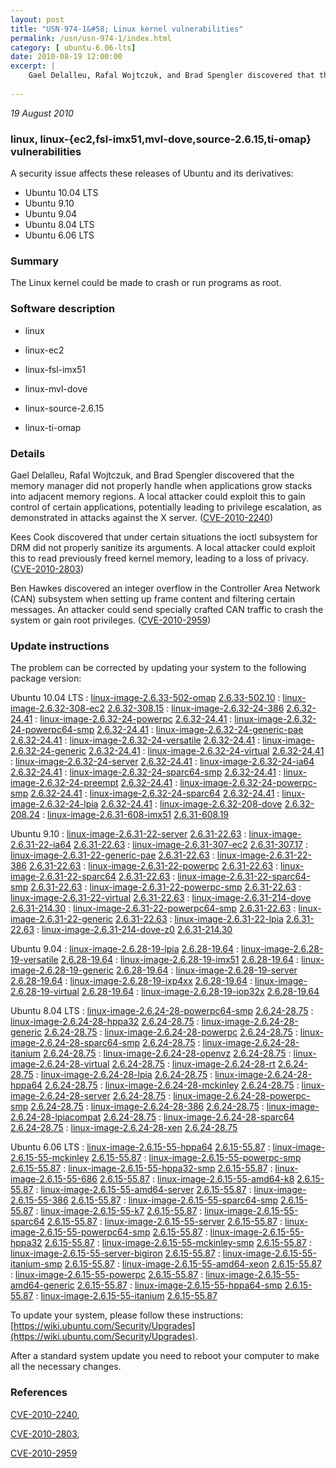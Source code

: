 ```yaml
---
layout: post
title: "USN-974-1&#58; Linux kernel vulnerabilities"
permalink: /usn/usn-974-1/index.html
category: [ ubuntu-6.06-lts]
date: 2010-08-19 12:00:00
excerpt: |
    Gael Delalleu, Rafal Wojtczuk, and Brad Spengler discovered that the memory manager did not properly handle when applications grow stacks into adjacent memory regions. A local attacker could exploit this to gain control of certain applications, potentially leading to privilege escalation, as demonstrated in attacks against the X server. ([CVE-2010-2240](http://people.ubuntu.com/~ubuntu-security/cve/CVE-2010-2240))
    
--- 
```

 
 

*19 August 2010*

### linux, linux-{ec2,fsl-imx51,mvl-dove,source-2.6.15,ti-omap} vulnerabilities

A security issue affects these releases of Ubuntu and its derivatives:

* Ubuntu 10.04 LTS
* Ubuntu 9.10
* Ubuntu 9.04
* Ubuntu 8.04 LTS
* Ubuntu 6.06 LTS

### Summary

The Linux kernel could be made to crash or run programs as root. 

### Software description

* linux 

* linux-ec2 

* linux-fsl-imx51 

* linux-mvl-dove 

* linux-source-2.6.15 

* linux-ti-omap 

### Details

Gael Delalleu, Rafal Wojtczuk, and Brad Spengler discovered that the memory manager did not properly handle when applications grow stacks into adjacent memory regions. A local attacker could exploit this to gain control of certain applications, potentially leading to privilege escalation, as demonstrated in attacks against the X server. ([CVE-2010-2240](http://people.ubuntu.com/~ubuntu-security/cve/CVE-2010-2240))

Kees Cook discovered that under certain situations the ioctl subsystem for DRM did not properly sanitize its arguments. A local attacker could exploit this to read previously freed kernel memory, leading to a loss of privacy. ([CVE-2010-2803](http://people.ubuntu.com/~ubuntu-security/cve/CVE-2010-2803))

Ben Hawkes discovered an integer overflow in the Controller Area Network (CAN) subsystem when setting up frame content and filtering certain messages. An attacker could send specially crafted CAN traffic to crash the system or gain root privileges. ([CVE-2010-2959](http://people.ubuntu.com/~ubuntu-security/cve/CVE-2010-2959)) 

### Update instructions

The problem can be corrected by updating your system to the following package version:

Ubuntu 10.04 LTS
 : [linux-image-2.6.33-502-omap](https://launchpad.net/ubuntu/+source/linux-ti-omap) <span> [2.6.33-502.10](https://launchpad.net/ubuntu/+source/linux-ti-omap/2.6.33-502.10) </span> 
 : [linux-image-2.6.32-308-ec2](https://launchpad.net/ubuntu/+source/linux-ec2) <span> [2.6.32-308.15](https://launchpad.net/ubuntu/+source/linux-ec2/2.6.32-308.15) </span> 
 : [linux-image-2.6.32-24-386](https://launchpad.net/ubuntu/+source/linux) <span> [2.6.32-24.41](https://launchpad.net/ubuntu/+source/linux/2.6.32-24.41) </span> 
 : [linux-image-2.6.32-24-powerpc](https://launchpad.net/ubuntu/+source/linux) <span> [2.6.32-24.41](https://launchpad.net/ubuntu/+source/linux/2.6.32-24.41) </span> 
 : [linux-image-2.6.32-24-powerpc64-smp](https://launchpad.net/ubuntu/+source/linux) <span> [2.6.32-24.41](https://launchpad.net/ubuntu/+source/linux/2.6.32-24.41) </span> 
 : [linux-image-2.6.32-24-generic-pae](https://launchpad.net/ubuntu/+source/linux) <span> [2.6.32-24.41](https://launchpad.net/ubuntu/+source/linux/2.6.32-24.41) </span> 
 : [linux-image-2.6.32-24-versatile](https://launchpad.net/ubuntu/+source/linux) <span> [2.6.32-24.41](https://launchpad.net/ubuntu/+source/linux/2.6.32-24.41) </span> 
 : [linux-image-2.6.32-24-generic](https://launchpad.net/ubuntu/+source/linux) <span> [2.6.32-24.41](https://launchpad.net/ubuntu/+source/linux/2.6.32-24.41) </span> 
 : [linux-image-2.6.32-24-virtual](https://launchpad.net/ubuntu/+source/linux) <span> [2.6.32-24.41](https://launchpad.net/ubuntu/+source/linux/2.6.32-24.41) </span> 
 : [linux-image-2.6.32-24-server](https://launchpad.net/ubuntu/+source/linux) <span> [2.6.32-24.41](https://launchpad.net/ubuntu/+source/linux/2.6.32-24.41) </span> 
 : [linux-image-2.6.32-24-ia64](https://launchpad.net/ubuntu/+source/linux) <span> [2.6.32-24.41](https://launchpad.net/ubuntu/+source/linux/2.6.32-24.41) </span> 
 : [linux-image-2.6.32-24-sparc64-smp](https://launchpad.net/ubuntu/+source/linux) <span> [2.6.32-24.41](https://launchpad.net/ubuntu/+source/linux/2.6.32-24.41) </span> 
 : [linux-image-2.6.32-24-preempt](https://launchpad.net/ubuntu/+source/linux) <span> [2.6.32-24.41](https://launchpad.net/ubuntu/+source/linux/2.6.32-24.41) </span> 
 : [linux-image-2.6.32-24-powerpc-smp](https://launchpad.net/ubuntu/+source/linux) <span> [2.6.32-24.41](https://launchpad.net/ubuntu/+source/linux/2.6.32-24.41) </span> 
 : [linux-image-2.6.32-24-sparc64](https://launchpad.net/ubuntu/+source/linux) <span> [2.6.32-24.41](https://launchpad.net/ubuntu/+source/linux/2.6.32-24.41) </span> 
 : [linux-image-2.6.32-24-lpia](https://launchpad.net/ubuntu/+source/linux) <span> [2.6.32-24.41](https://launchpad.net/ubuntu/+source/linux/2.6.32-24.41) </span> 
 : [linux-image-2.6.32-208-dove](https://launchpad.net/ubuntu/+source/linux-mvl-dove) <span> [2.6.32-208.24](https://launchpad.net/ubuntu/+source/linux-mvl-dove/2.6.32-208.24) </span> 
 : [linux-image-2.6.31-608-imx51](https://launchpad.net/ubuntu/+source/linux-fsl-imx51) <span> [2.6.31-608.19](https://launchpad.net/ubuntu/+source/linux-fsl-imx51/2.6.31-608.19) </span> 

Ubuntu 9.10
 : [linux-image-2.6.31-22-server](https://launchpad.net/ubuntu/+source/linux) <span> [2.6.31-22.63](https://launchpad.net/ubuntu/+source/linux/2.6.31-22.63) </span> 
 : [linux-image-2.6.31-22-ia64](https://launchpad.net/ubuntu/+source/linux) <span> [2.6.31-22.63](https://launchpad.net/ubuntu/+source/linux/2.6.31-22.63) </span> 
 : [linux-image-2.6.31-307-ec2](https://launchpad.net/ubuntu/+source/linux-ec2) <span> [2.6.31-307.17](https://launchpad.net/ubuntu/+source/linux-ec2/2.6.31-307.17) </span> 
 : [linux-image-2.6.31-22-generic-pae](https://launchpad.net/ubuntu/+source/linux) <span> [2.6.31-22.63](https://launchpad.net/ubuntu/+source/linux/2.6.31-22.63) </span> 
 : [linux-image-2.6.31-22-386](https://launchpad.net/ubuntu/+source/linux) <span> [2.6.31-22.63](https://launchpad.net/ubuntu/+source/linux/2.6.31-22.63) </span> 
 : [linux-image-2.6.31-22-powerpc](https://launchpad.net/ubuntu/+source/linux) <span> [2.6.31-22.63](https://launchpad.net/ubuntu/+source/linux/2.6.31-22.63) </span> 
 : [linux-image-2.6.31-22-sparc64](https://launchpad.net/ubuntu/+source/linux) <span> [2.6.31-22.63](https://launchpad.net/ubuntu/+source/linux/2.6.31-22.63) </span> 
 : [linux-image-2.6.31-22-sparc64-smp](https://launchpad.net/ubuntu/+source/linux) <span> [2.6.31-22.63](https://launchpad.net/ubuntu/+source/linux/2.6.31-22.63) </span> 
 : [linux-image-2.6.31-22-powerpc-smp](https://launchpad.net/ubuntu/+source/linux) <span> [2.6.31-22.63](https://launchpad.net/ubuntu/+source/linux/2.6.31-22.63) </span> 
 : [linux-image-2.6.31-22-virtual](https://launchpad.net/ubuntu/+source/linux) <span> [2.6.31-22.63](https://launchpad.net/ubuntu/+source/linux/2.6.31-22.63) </span> 
 : [linux-image-2.6.31-214-dove](https://launchpad.net/ubuntu/+source/linux-mvl-dove) <span> [2.6.31-214.30](https://launchpad.net/ubuntu/+source/linux-mvl-dove/2.6.31-214.30) </span> 
 : [linux-image-2.6.31-22-powerpc64-smp](https://launchpad.net/ubuntu/+source/linux) <span> [2.6.31-22.63](https://launchpad.net/ubuntu/+source/linux/2.6.31-22.63) </span> 
 : [linux-image-2.6.31-22-generic](https://launchpad.net/ubuntu/+source/linux) <span> [2.6.31-22.63](https://launchpad.net/ubuntu/+source/linux/2.6.31-22.63) </span> 
 : [linux-image-2.6.31-22-lpia](https://launchpad.net/ubuntu/+source/linux) <span> [2.6.31-22.63](https://launchpad.net/ubuntu/+source/linux/2.6.31-22.63) </span> 
 : [linux-image-2.6.31-214-dove-z0](https://launchpad.net/ubuntu/+source/linux-mvl-dove) <span> [2.6.31-214.30](https://launchpad.net/ubuntu/+source/linux-mvl-dove/2.6.31-214.30) </span> 

Ubuntu 9.04
 : [linux-image-2.6.28-19-lpia](https://launchpad.net/ubuntu/+source/linux) <span> [2.6.28-19.64](https://launchpad.net/ubuntu/+source/linux/2.6.28-19.64) </span> 
 : [linux-image-2.6.28-19-versatile](https://launchpad.net/ubuntu/+source/linux) <span> [2.6.28-19.64](https://launchpad.net/ubuntu/+source/linux/2.6.28-19.64) </span> 
 : [linux-image-2.6.28-19-imx51](https://launchpad.net/ubuntu/+source/linux) <span> [2.6.28-19.64](https://launchpad.net/ubuntu/+source/linux/2.6.28-19.64) </span> 
 : [linux-image-2.6.28-19-generic](https://launchpad.net/ubuntu/+source/linux) <span> [2.6.28-19.64](https://launchpad.net/ubuntu/+source/linux/2.6.28-19.64) </span> 
 : [linux-image-2.6.28-19-server](https://launchpad.net/ubuntu/+source/linux) <span> [2.6.28-19.64](https://launchpad.net/ubuntu/+source/linux/2.6.28-19.64) </span> 
 : [linux-image-2.6.28-19-ixp4xx](https://launchpad.net/ubuntu/+source/linux) <span> [2.6.28-19.64](https://launchpad.net/ubuntu/+source/linux/2.6.28-19.64) </span> 
 : [linux-image-2.6.28-19-virtual](https://launchpad.net/ubuntu/+source/linux) <span> [2.6.28-19.64](https://launchpad.net/ubuntu/+source/linux/2.6.28-19.64) </span> 
 : [linux-image-2.6.28-19-iop32x](https://launchpad.net/ubuntu/+source/linux) <span> [2.6.28-19.64](https://launchpad.net/ubuntu/+source/linux/2.6.28-19.64) </span> 

Ubuntu 8.04 LTS
 : [linux-image-2.6.24-28-powerpc64-smp](https://launchpad.net/ubuntu/+source/linux) <span> [2.6.24-28.75](https://launchpad.net/ubuntu/+source/linux/2.6.24-28.75) </span> 
 : [linux-image-2.6.24-28-hppa32](https://launchpad.net/ubuntu/+source/linux) <span> [2.6.24-28.75](https://launchpad.net/ubuntu/+source/linux/2.6.24-28.75) </span> 
 : [linux-image-2.6.24-28-generic](https://launchpad.net/ubuntu/+source/linux) <span> [2.6.24-28.75](https://launchpad.net/ubuntu/+source/linux/2.6.24-28.75) </span> 
 : [linux-image-2.6.24-28-powerpc](https://launchpad.net/ubuntu/+source/linux) <span> [2.6.24-28.75](https://launchpad.net/ubuntu/+source/linux/2.6.24-28.75) </span> 
 : [linux-image-2.6.24-28-sparc64-smp](https://launchpad.net/ubuntu/+source/linux) <span> [2.6.24-28.75](https://launchpad.net/ubuntu/+source/linux/2.6.24-28.75) </span> 
 : [linux-image-2.6.24-28-itanium](https://launchpad.net/ubuntu/+source/linux) <span> [2.6.24-28.75](https://launchpad.net/ubuntu/+source/linux/2.6.24-28.75) </span> 
 : [linux-image-2.6.24-28-openvz](https://launchpad.net/ubuntu/+source/linux) <span> [2.6.24-28.75](https://launchpad.net/ubuntu/+source/linux/2.6.24-28.75) </span> 
 : [linux-image-2.6.24-28-virtual](https://launchpad.net/ubuntu/+source/linux) <span> [2.6.24-28.75](https://launchpad.net/ubuntu/+source/linux/2.6.24-28.75) </span> 
 : [linux-image-2.6.24-28-rt](https://launchpad.net/ubuntu/+source/linux) <span> [2.6.24-28.75](https://launchpad.net/ubuntu/+source/linux/2.6.24-28.75) </span> 
 : [linux-image-2.6.24-28-lpia](https://launchpad.net/ubuntu/+source/linux) <span> [2.6.24-28.75](https://launchpad.net/ubuntu/+source/linux/2.6.24-28.75) </span> 
 : [linux-image-2.6.24-28-hppa64](https://launchpad.net/ubuntu/+source/linux) <span> [2.6.24-28.75](https://launchpad.net/ubuntu/+source/linux/2.6.24-28.75) </span> 
 : [linux-image-2.6.24-28-mckinley](https://launchpad.net/ubuntu/+source/linux) <span> [2.6.24-28.75](https://launchpad.net/ubuntu/+source/linux/2.6.24-28.75) </span> 
 : [linux-image-2.6.24-28-server](https://launchpad.net/ubuntu/+source/linux) <span> [2.6.24-28.75](https://launchpad.net/ubuntu/+source/linux/2.6.24-28.75) </span> 
 : [linux-image-2.6.24-28-powerpc-smp](https://launchpad.net/ubuntu/+source/linux) <span> [2.6.24-28.75](https://launchpad.net/ubuntu/+source/linux/2.6.24-28.75) </span> 
 : [linux-image-2.6.24-28-386](https://launchpad.net/ubuntu/+source/linux) <span> [2.6.24-28.75](https://launchpad.net/ubuntu/+source/linux/2.6.24-28.75) </span> 
 : [linux-image-2.6.24-28-lpiacompat](https://launchpad.net/ubuntu/+source/linux) <span> [2.6.24-28.75](https://launchpad.net/ubuntu/+source/linux/2.6.24-28.75) </span> 
 : [linux-image-2.6.24-28-sparc64](https://launchpad.net/ubuntu/+source/linux) <span> [2.6.24-28.75](https://launchpad.net/ubuntu/+source/linux/2.6.24-28.75) </span> 
 : [linux-image-2.6.24-28-xen](https://launchpad.net/ubuntu/+source/linux) <span> [2.6.24-28.75](https://launchpad.net/ubuntu/+source/linux/2.6.24-28.75) </span> 

Ubuntu 6.06 LTS
 : [linux-image-2.6.15-55-hppa64](https://launchpad.net/ubuntu/+source/linux-source-2.6.15) <span> [2.6.15-55.87](https://launchpad.net/ubuntu/+source/linux-source-2.6.15/2.6.15-55.87) </span> 
 : [linux-image-2.6.15-55-mckinley](https://launchpad.net/ubuntu/+source/linux-source-2.6.15) <span> [2.6.15-55.87](https://launchpad.net/ubuntu/+source/linux-source-2.6.15/2.6.15-55.87) </span> 
 : [linux-image-2.6.15-55-powerpc-smp](https://launchpad.net/ubuntu/+source/linux-source-2.6.15) <span> [2.6.15-55.87](https://launchpad.net/ubuntu/+source/linux-source-2.6.15/2.6.15-55.87) </span> 
 : [linux-image-2.6.15-55-hppa32-smp](https://launchpad.net/ubuntu/+source/linux-source-2.6.15) <span> [2.6.15-55.87](https://launchpad.net/ubuntu/+source/linux-source-2.6.15/2.6.15-55.87) </span> 
 : [linux-image-2.6.15-55-686](https://launchpad.net/ubuntu/+source/linux-source-2.6.15) <span> [2.6.15-55.87](https://launchpad.net/ubuntu/+source/linux-source-2.6.15/2.6.15-55.87) </span> 
 : [linux-image-2.6.15-55-amd64-k8](https://launchpad.net/ubuntu/+source/linux-source-2.6.15) <span> [2.6.15-55.87](https://launchpad.net/ubuntu/+source/linux-source-2.6.15/2.6.15-55.87) </span> 
 : [linux-image-2.6.15-55-amd64-server](https://launchpad.net/ubuntu/+source/linux-source-2.6.15) <span> [2.6.15-55.87](https://launchpad.net/ubuntu/+source/linux-source-2.6.15/2.6.15-55.87) </span> 
 : [linux-image-2.6.15-55-386](https://launchpad.net/ubuntu/+source/linux-source-2.6.15) <span> [2.6.15-55.87](https://launchpad.net/ubuntu/+source/linux-source-2.6.15/2.6.15-55.87) </span> 
 : [linux-image-2.6.15-55-sparc64-smp](https://launchpad.net/ubuntu/+source/linux-source-2.6.15) <span> [2.6.15-55.87](https://launchpad.net/ubuntu/+source/linux-source-2.6.15/2.6.15-55.87) </span> 
 : [linux-image-2.6.15-55-k7](https://launchpad.net/ubuntu/+source/linux-source-2.6.15) <span> [2.6.15-55.87](https://launchpad.net/ubuntu/+source/linux-source-2.6.15/2.6.15-55.87) </span> 
 : [linux-image-2.6.15-55-sparc64](https://launchpad.net/ubuntu/+source/linux-source-2.6.15) <span> [2.6.15-55.87](https://launchpad.net/ubuntu/+source/linux-source-2.6.15/2.6.15-55.87) </span> 
 : [linux-image-2.6.15-55-server](https://launchpad.net/ubuntu/+source/linux-source-2.6.15) <span> [2.6.15-55.87](https://launchpad.net/ubuntu/+source/linux-source-2.6.15/2.6.15-55.87) </span> 
 : [linux-image-2.6.15-55-powerpc64-smp](https://launchpad.net/ubuntu/+source/linux-source-2.6.15) <span> [2.6.15-55.87](https://launchpad.net/ubuntu/+source/linux-source-2.6.15/2.6.15-55.87) </span> 
 : [linux-image-2.6.15-55-hppa32](https://launchpad.net/ubuntu/+source/linux-source-2.6.15) <span> [2.6.15-55.87](https://launchpad.net/ubuntu/+source/linux-source-2.6.15/2.6.15-55.87) </span> 
 : [linux-image-2.6.15-55-mckinley-smp](https://launchpad.net/ubuntu/+source/linux-source-2.6.15) <span> [2.6.15-55.87](https://launchpad.net/ubuntu/+source/linux-source-2.6.15/2.6.15-55.87) </span> 
 : [linux-image-2.6.15-55-server-bigiron](https://launchpad.net/ubuntu/+source/linux-source-2.6.15) <span> [2.6.15-55.87](https://launchpad.net/ubuntu/+source/linux-source-2.6.15/2.6.15-55.87) </span> 
 : [linux-image-2.6.15-55-itanium-smp](https://launchpad.net/ubuntu/+source/linux-source-2.6.15) <span> [2.6.15-55.87](https://launchpad.net/ubuntu/+source/linux-source-2.6.15/2.6.15-55.87) </span> 
 : [linux-image-2.6.15-55-amd64-xeon](https://launchpad.net/ubuntu/+source/linux-source-2.6.15) <span> [2.6.15-55.87](https://launchpad.net/ubuntu/+source/linux-source-2.6.15/2.6.15-55.87) </span> 
 : [linux-image-2.6.15-55-powerpc](https://launchpad.net/ubuntu/+source/linux-source-2.6.15) <span> [2.6.15-55.87](https://launchpad.net/ubuntu/+source/linux-source-2.6.15/2.6.15-55.87) </span> 
 : [linux-image-2.6.15-55-amd64-generic](https://launchpad.net/ubuntu/+source/linux-source-2.6.15) <span> [2.6.15-55.87](https://launchpad.net/ubuntu/+source/linux-source-2.6.15/2.6.15-55.87) </span> 
 : [linux-image-2.6.15-55-hppa64-smp](https://launchpad.net/ubuntu/+source/linux-source-2.6.15) <span> [2.6.15-55.87](https://launchpad.net/ubuntu/+source/linux-source-2.6.15/2.6.15-55.87) </span> 
 : [linux-image-2.6.15-55-itanium](https://launchpad.net/ubuntu/+source/linux-source-2.6.15) <span> [2.6.15-55.87](https://launchpad.net/ubuntu/+source/linux-source-2.6.15/2.6.15-55.87) </span> 

To update your system, please follow these instructions: [https://wiki.ubuntu.com/Security/Upgrades](https://wiki.ubuntu.com/Security/Upgrades).

After a standard system update you need to reboot your computer to make all the necessary changes. 

### References

 
 [CVE-2010-2240](http://people.ubuntu.com/~ubuntu-security/cve/CVE-2010-2240), 

 [CVE-2010-2803](http://people.ubuntu.com/~ubuntu-security/cve/CVE-2010-2803), 

 [CVE-2010-2959](http://people.ubuntu.com/~ubuntu-security/cve/CVE-2010-2959)
 

